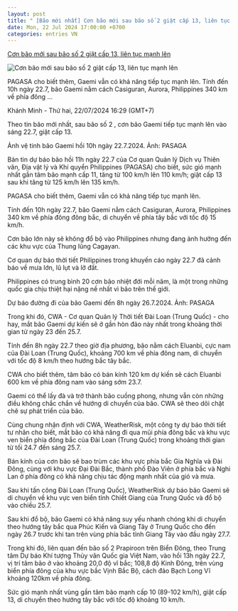```yaml
---
layout: post
title: " [Bão mới nhất] Cơn bão mới sau bão số 2 giật cấp 13, liên tục mạnh lên"
date: Mon, 22 Jul 2024 17:00:00 +0700
categories: entries VN
---
```

[Cơn bão mới sau bão số 2 giật cấp 13, liên tục mạnh lên](https://laodong.vn/the-gioi/con-bao-moi-sau-bao-so-2-giat-cap-13-lien-tuc-manh-len-1369994.ldo)

![Cơn bão mới sau bão số 2 giật cấp 13, liên tục mạnh lên](https://media-cdn-v2.laodong.vn/storage/newsportal/2024/7/22/1369994/Bao-Bien-Dong.jpg?w=800&h=420&crop=auto&scale=both)

PAGASA cho biết thêm, Gaemi vẫn có khả năng tiếp tục mạnh lên. Tính đến 10h ngày 22.7, bão Gaemi nằm cách Casiguran, Aurora, Philippines 340 km về phía đông ...

Khánh Minh - Thứ hai, 22/07/2024 16:29 (GMT+7)

Theo tin bão mới nhất, sau bão số 2 , cơn bão Gaemi tiếp tục mạnh lên vào sáng 22.7, giật cấp 13.

Ảnh vệ tinh bão Gaemi hồi 10h ngày 22.7.2024. Ảnh: PASAGA

Bản tin dự báo bão hồi 11h ngày 22.7 của Cơ quan Quản lý Dịch vụ Thiên văn, Địa vật lý và Khí quyển Philippines (PAGASA) cho biết, sức gió mạnh nhất gần tâm bão mạnh cấp 11, tăng từ 100 km/h lên 110 km/h; giật cấp 13 sau khi tăng từ 125 km/h lên 135 km/h.

PAGASA cho biết thêm, Gaemi vẫn có khả năng tiếp tục mạnh lên.

Tính đến 10h ngày 22.7, bão Gaemi nằm cách Casiguran, Aurora, Philippines 340 km về phía đông đông bắc, di chuyển về phía tây bắc với tốc độ 15 km/h.

Cơn bão lớn này sẽ không đổ bộ vào Philippines nhưng đang ảnh hưởng đến các khu vực của Thung lũng Cagayan.

Cơ quan dự báo thời tiết Philippines trong khuyến cáo ngày 22.7 đã cảnh báo về mưa lớn, lũ lụt và lở đất.

Philippines có trung bình 20 cơn bão nhiệt đới mỗi năm, là một trong những quốc gia chịu thiệt hại nặng nề nhất vì bão trên thế giới.

Dự báo đường đi của bão Gaemi đến 8h ngày 26.7.2024. Ảnh: PASAGA

Trong khi đó, CWA - Cơ quan Quản lý Thời tiết Đài Loan (Trung Quốc) - cho hay, mắt bão Gaemi dự kiến ​​sẽ ở gần hòn đảo này nhất trong khoảng thời gian từ ngày 23 đến 25.7.

Tính đến 8h ngày 22.7 theo giờ địa phương, bão nằm cách Eluanbi, cực nam của Đài Loan (Trung Quốc), khoảng 700 km về phía đông nam, di chuyển với tốc độ 8 km/h theo hướng bắc tây bắc.

CWA cho biết thêm, tâm bão có bán kính 120 km dự kiến ​​sẽ cách Eluanbi 600 km về phía đông nam vào sáng sớm 23.7.

Gaemi có thể lấy đà và trở thành bão cuồng phong, nhưng vẫn còn những điều không chắc chắn về hướng di chuyển của bão. CWA sẽ theo dõi chặt chẽ sự phát triển của bão.

Cùng chung nhận định với CWA, WeatherRisk, một công ty dự báo thời tiết tư nhân cho biết, mắt bão có khả năng đi qua mũi phía đông bắc và khu vực ven biển phía đông bắc của Đài Loan (Trung Quốc) trong khoảng thời gian từ tối 24.7 đến sáng 25.7.

Bán kính của cơn bão sẽ bao trùm các khu vực phía bắc Gia Nghĩa và Đài Đông, cùng với khu vực Đại Đài Bắc, thành phố Đào Viên ở phía bắc và Nghi Lan ở phía đông có khả năng chịu tác động mạnh nhất của gió và mưa.

Sau khi tấn công Đài Loan (Trung Quốc), WeatherRisk dự báo bão Gaemi sẽ di chuyển về khu vực ven biển tỉnh Chiết Giang của Trung Quốc và đổ bộ vào chiều 25.7.

Sau khi đổ bộ, bão Gaemi có khả năng suy yếu nhanh chóng khi di chuyển theo hướng tây bắc qua Phúc Kiến và Giang Tây ở Trung Quốc cho đến ngày 26.7 trước khi tan trên vùng phía bắc tỉnh Giang Tây vào đầu ngày 27.7.

Trong khi đó, liên quan đến bão số 2 Prapiroon trên Biển Đông, theo Trung tâm Dự báo Khí tượng Thủy văn Quốc gia Việt Nam, vào hồi 13h ngày 22.7, vị trí tâm bão ở vào khoảng 20,0 độ vĩ bắc; 108,8 độ Kinh Đông, trên vùng biển phía đông của khu vực bắc Vịnh Bắc Bộ, cách đảo Bạch Long Vĩ khoảng 120km về phía đông.

Sức gió mạnh nhất vùng gần tâm bão mạnh cấp 10 (89-102 km/h), giật cấp 13, di chuyển theo hướng tây bắc với tốc độ khoảng 10 km/h.

